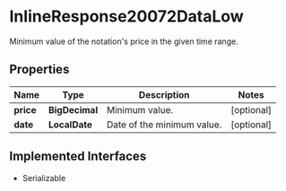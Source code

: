 

# InlineResponse20072DataLow

Minimum value of the notation's price in the given time range.

## Properties

Name | Type | Description | Notes
------------ | ------------- | ------------- | -------------
**price** | **BigDecimal** | Minimum value. |  [optional]
**date** | **LocalDate** | Date of the minimum value. |  [optional]


## Implemented Interfaces

* Serializable


